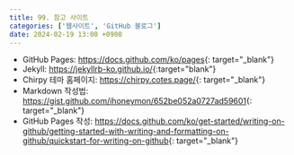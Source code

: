 ```yaml
---
title: 99. 참고 사이트
categories: ['웹사이트', 'GitHub 블로그']
date: 2024-02-19 13:00 +0900
---
```


- GitHub Pages: <https://docs.github.com/ko/pages>{: target="_blank"}   
- Jekyll: <https://jekyllrb-ko.github.io/>{:target="blank"}
- Chirpy 테마 홈페이지: <https://chirpy.cotes.page/>{: target="_blank"}   
- Markdown 작성법: <https://gist.github.com/ihoneymon/652be052a0727ad59601>{: target="_blank"}   
- GitHub Pages 작성: <https://docs.github.com/ko/get-started/writing-on-github/getting-started-with-writing-and-formatting-on-github/quickstart-for-writing-on-github>{: target="_blank"}   